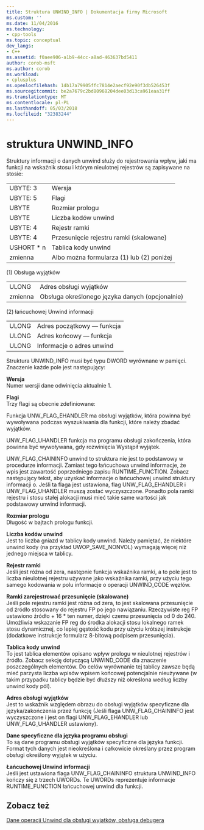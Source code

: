 ```yaml
---
title: Struktura UNWIND_INFO | Dokumentacja firmy Microsoft
ms.custom: ''
ms.date: 11/04/2016
ms.technology:
- cpp-tools
ms.topic: conceptual
dev_langs:
- C++
ms.assetid: f0aee906-a1b9-44cc-a8ad-463637bd5411
author: corob-msft
ms.author: corob
ms.workload:
- cplusplus
ms.openlocfilehash: 14b17a79905ffc7814e2aecf92e90f3db526453f
ms.sourcegitcommit: be2a7679c2bd80968204dee03d13ca961eaa31ff
ms.translationtype: MT
ms.contentlocale: pl-PL
ms.lasthandoff: 05/03/2018
ms.locfileid: "32383244"
---
```

# <a name="struct-unwindinfo"></a>struktura UNWIND_INFO
Struktury informacji o danych unwind służy do rejestrowania wpływ, jaki ma funkcji na wskaźnik stosu i którym nieulotnej rejestrów są zapisywane na stosie:  
  
|||  
|-|-|  
|UBYTE: 3|Wersja|  
|UBYTE: 5|Flagi|  
|UBYTE|Rozmiar prologu|  
|UBYTE|Liczba kodów unwind|  
|UBYTE: 4|Rejestr ramki|  
|UBYTE: 4|Przesunięcie rejestru ramki (skalowane)|  
|USHORT * n|Tablica kody unwind|  
|zmienna|Albo można formularza (1) lub (2) poniżej|  
  
 (1) Obsługa wyjątków  
  
|||  
|-|-|  
|ULONG|Adres obsługi wyjątków|  
|zmienna|Obsługa określonego języka danych (opcjonalnie)|  
  
 (2) łańcuchowej Unwind informacji  
  
|||  
|-|-|  
|ULONG|Adres początkowy — funkcja|  
|ULONG|Adres końcowy — funkcja|  
|ULONG|Informacje o adres unwind|  
  
 Struktura UNWIND_INFO musi być typu DWORD wyrównane w pamięci. Znaczenie każde pole jest następujący:  
  
 **Wersja**  
 Numer wersji dane odwinięcia aktualnie 1.  
  
 **Flagi**  
 Trzy flagi są obecnie zdefiniowane:  
  
 Funkcja UNW_FLAG_EHANDLER ma obsługi wyjątków, która powinna być wywoływana podczas wyszukiwania dla funkcji, które należy zbadać wyjątków.  
  
 UNW_FLAG_UHANDLER funkcja ma programu obsługi zakończenia, która powinna być wywoływana, gdy rozwinięcia Wystąpił wyjątek.  
  
 UNW_FLAG_CHAININFO unwind to struktura nie jest to podstawowy w procedurze informacji. Zamiast tego łańcuchowa unwind informacje, że wpis jest zawartość poprzedniego zapisu RUNTIME_FUNCTION. Zobacz następujący tekst, aby uzyskać informacje o łańcuchowej unwind struktury informacji o. Jeśli ta flaga jest ustawiona, flag UNW_FLAG_EHANDLER i UNW_FLAG_UHANDLER muszą zostać wyczyszczone. Ponadto pola ramki rejestru i stosu stałej alokacji musi mieć takie same wartości jak podstawowy unwind informacji.  
  
 **Rozmiar prologu**  
 Długość w bajtach prologu funkcji.  
  
 **Liczba kodów unwind**  
 Jest to liczba gniazd w tablicy kody unwind. Należy pamiętać, że niektóre unwind kody (na przykład UWOP_SAVE_NONVOL) wymagają więcej niż jednego miejsca w tablicy.  
  
 **Rejestr ramki**  
 Jeśli jest różna od zera, następnie funkcja wskaźnika ramki, a to pole jest to liczba nieulotnej rejestru używane jako wskaźnika ramki, przy użyciu tego samego kodowania w polu informacje o operacji UNWIND_CODE węzłów.  
  
 **Ramki zarejestrować przesunięcie (skalowane)**  
 Jeśli pole rejestru ramki jest różna od zera, to jest skalowana przesunięcie od źródło stosowany do rejestru FP po jego nawiązaniu. Rzeczywiste reg FP ustawiono źródło + 16 * ten numer, dzięki czemu przesunięcia od 0 do 240. Umożliwia wskazanie FP reg do środka alokacji stosu lokalnego ramek stosu dynamicznej, co lepiej gęstość kodu przy użyciu krótszej instrukcje (dodatkowe instrukcje formularz 8-bitową podpisem przesunięcia).  
  
 **Tablica kody unwind**  
 To jest tablica elementów opisano wpływ prologu w nieulotnej rejestrów i źródło. Zobacz sekcję dotyczącą UNWIND_CODE dla znaczenie poszczególnych elementów. Do celów wyrównanie tej tablicy zawsze będą mieć parzysta liczba wpisów wpisem końcowej potencjalnie nieużywane (w takim przypadku tablicy będzie być dłuższy niż określona według liczby unwind kody pól).  
  
 **Adres obsługi wyjątków**  
 Jest to wskaźnik względem obrazu do obsługi wyjątków specyficzne dla języka/zakończenia przez funkcję (Jeśli flaga UNW_FLAG_CHAININFO jest wyczyszczone i jest on flagi UNW_FLAG_EHANDLER lub UNW_FLAG_UHANDLER ustawiony).  
  
 **Dane specyficzne dla języka programu obsługi**  
 To są dane programu obsługi wyjątków specyficzne dla języka funkcji. Format tych danych jest nieokreślona i całkowicie określany przez program obsługi określony wyjątek w użyciu.  
  
 **Łańcuchowej Unwind informacji**  
 Jeśli jest ustawiona flaga UNW_FLAG_CHAININFO struktura UNWIND_INFO kończy się z trzech UWORDs.  Te UWORDs reprezentuje informacje RUNTIME_FUNCTION łańcuchowej unwind dla funkcji.  
  
## <a name="see-also"></a>Zobacz też  
 [Dane operacji Unwind dla obsługi wyjątków, obsługa debugera](../build/unwind-data-for-exception-handling-debugger-support.md)